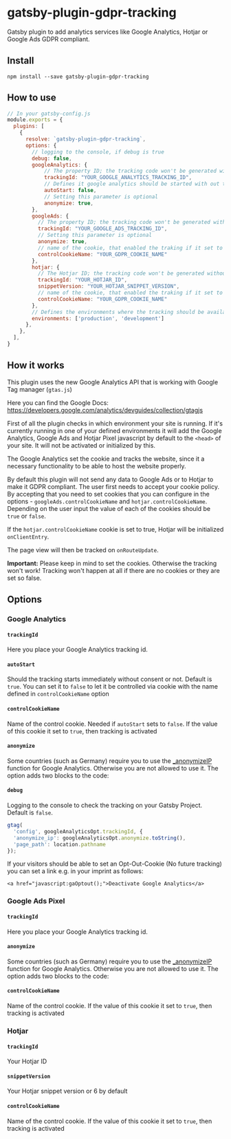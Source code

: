 # gatsby-plugin-gdpr-tracking
Gatsby plugin to add analytics services like Google Analytics, Hotjar or Google Ads GDPR compliant.

## Install

`npm install --save gatsby-plugin-gdpr-tracking`

## How to use

```javascript
// In your gatsby-config.js
module.exports = {
  plugins: [
    {
      resolve: `gatsby-plugin-gdpr-tracking`,
      options: {
        // logging to the console, if debug is true
        debug: false, 
        googleAnalytics: { 
            // The property ID; the tracking code won't be generated without it.
            trackingId: "YOUR_GOOGLE_ANALYTICS_TRACKING_ID",
            // Defines it google analytics should be started with out the cookie consent
            autoStart: false,
            // Setting this parameter is optional
            anonymize: true,
        },
        googleAds: {
          // The property ID; the tracking code won't be generated without it.
          trackingId: "YOUR_GOOGLE_ADS_TRACKING_ID",
          // Setting this parameter is optional
          anonymize: true,
          // name of the cookie, that enabled the traking if it set to true
          controlCookieName: "YOUR_GDPR_COOKIE_NAME"
        },
        hotjar: {
          // The Hotjar ID; the tracking code won't be generated without it.
          trackingId: "YOUR_HOTJAR_ID",
          snippetVersion: "YOUR_HOTJAR_SNIPPET_VERSION",
          // name of the cookie, that enabled the traking if it set to true
          controlCookieName: "YOUR_GDPR_COOKIE_NAME"
        },
        // Defines the environments where the tracking should be available  - default is ["production"]
        environments: ['production', 'development']
      },
    },
  ],
}
```

## How it works
This plugin uses the new Google Analytics API that is working with Google Tag manager (`gtas.js`)

Here you can find the Google Docs: https://developers.google.com/analytics/devguides/collection/gtagjs

First of all the plugin checks in which environment your site is running. If it's currently running in one of your defined
environments it will add the Google Analytics, Google Ads and Hotjar Pixel javascript by default to the `<head>` of your site.
It will not be activated or initialized by this.

The Google Analytics set the cookie and tracks the website, since it a necessary functionality to be able to host the website properly.

By default this plugin will not send any data to Google Ads or to Hotjar to make it GDPR compliant.
The user first needs to accept your cookie policy. By accepting that you need to set cookies that you can configure
in the options - `googleAds.controlCookieName` and `hotjar.controlCookieName`.
Depending on the user input the value of each of the cookies should be `true` or `false`.

If the `hotjar.controlCookieName` cookie is set to true, Hotjar will be initialized `onClientEntry`.

The page view will then be tracked on `onRouteUpdate`.

__Important:__ Please keep in mind to set the cookies. Otherwise the tracking won't work! Tracking won't happen at all
if there are no cookies or they are set so false.

## Options

### Google Analytics

#### `trackingId`

Here you place your Google Analytics tracking id.

#### `autoStart`

Should the tracking starts immediately without consent or not. Default is `true`. You can set it to `false` to let it 
be controlled via cookie with the name defined in `controlCookieName` option  

#### `controlCookieName`

Name of the control cookie. Needed if `autoStart` sets to `false`. If the value of this cookie it set to `true`, then 
tracking is activated

#### `anonymize`

Some countries (such as Germany) require you to use the
[\_anonymizeIP](https://support.google.com/analytics/answer/2763052) function for Google Analytics. Otherwise you are not allowed to use it. The option adds two blocks to the code:

#### `debug`

Logging to the console to check the tracking on your Gatsby Project. Default is `false`.

```javascript
gtag(
  'config', googleAnalyticsOpt.trackingId, {
  'anonymize_ip': googleAnalyticsOpt.anonymize.toString(),
  'page_path': location.pathname
});
```

If your visitors should be able to set an Opt-Out-Cookie (No future tracking)
you can set a link e.g. in your imprint as follows:

`<a href="javascript:gaOptout();">Deactivate Google Analytics</a>`

### Google Ads Pixel

#### `trackingId`

Here you place your Google Analytics tracking id.

#### `anonymize`
Some countries (such as Germany) require you to use the
[\_anonymizeIP](https://support.google.com/analytics/answer/2763052) function for Google Analytics. Otherwise you are not allowed to use it. The option adds two blocks to the code:

#### `controlCookieName`

Name of the control cookie. If the value of this cookie it set to `true`, then tracking is activated

### Hotjar

#### `trackingId`

Your Hotjar ID

#### `snippetVersion`

Your Hotjar snippet version or 6 by default

#### `controlCookieName`

Name of the control cookie. If the value of this cookie it set to `true`, then tracking is activated
